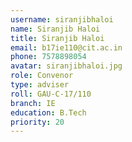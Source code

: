 ```yaml
---
username: siranjibhaloi
name: Siranjib Haloi
title: Siranjib Haloi
email: b17ie110@cit.ac.in
phone: 7578898054
avatar: siranjibhaloi.jpg
role: Convenor
type: adviser
roll: GAU-C-17/110
branch: IE
education: B.Tech
priority: 20
---
```

